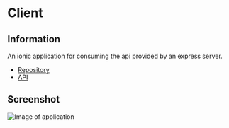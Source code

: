 # Client

## Information

An ionic application for consuming the api provided by an express server.
* [Repository](https://github.com/StephenKelly94/futurama-episodes-server)
* [API](https://futurama-episodes.herokuapp.com/api/episodes)

## Screenshot
![Image of application](https://dl.dropboxusercontent.com/content_link/1NOCi8vDpT0BoOmRIZYKU99pc1pIaoF2g8N3dusmu2nlIA5VaJWfrPaHhDaOffqd/file)
